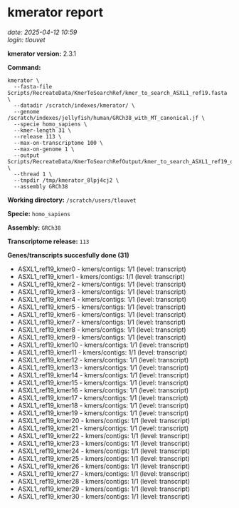 # kmerator report
*date: 2025-04-12 10:59*  
*login: tlouvet*

**kmerator version:** 2.3.1

**Command:**

```
kmerator \
  --fasta-file Scripts/RecreateData/KmerToSearchRef/kmer_to_search_ASXL1_ref19.fasta \
  --datadir /scratch/indexes/kmerator/ \
  --genome /scratch/indexes/jellyfish/human/GRCh38_with_MT_canonical.jf \
  --specie homo_sapiens \
  --kmer-length 31 \
  --release 113 \
  --max-on-transcriptome 100 \
  --max-on-genome 1 \
  --output Scripts/RecreateData/KmerToSearchRefOutput/kmer_to_search_ASXL1_ref19_output \
  --thread 1 \
  --tmpdir /tmp/kmerator_8lpj4cj2 \
  --assembly GRCh38
```

**Working directory:** `/scratch/users/tlouvet`

**Specie:** `homo_sapiens`

**Assembly:** `GRCh38`

**Transcriptome release:** `113`

**Genes/transcripts succesfully done (31)**

- ASXL1_ref19_kmer0 - kmers/contigs: 1/1 (level: transcript)
- ASXL1_ref19_kmer1 - kmers/contigs: 1/1 (level: transcript)
- ASXL1_ref19_kmer2 - kmers/contigs: 1/1 (level: transcript)
- ASXL1_ref19_kmer3 - kmers/contigs: 1/1 (level: transcript)
- ASXL1_ref19_kmer4 - kmers/contigs: 1/1 (level: transcript)
- ASXL1_ref19_kmer5 - kmers/contigs: 1/1 (level: transcript)
- ASXL1_ref19_kmer6 - kmers/contigs: 1/1 (level: transcript)
- ASXL1_ref19_kmer7 - kmers/contigs: 1/1 (level: transcript)
- ASXL1_ref19_kmer8 - kmers/contigs: 1/1 (level: transcript)
- ASXL1_ref19_kmer9 - kmers/contigs: 1/1 (level: transcript)
- ASXL1_ref19_kmer10 - kmers/contigs: 1/1 (level: transcript)
- ASXL1_ref19_kmer11 - kmers/contigs: 1/1 (level: transcript)
- ASXL1_ref19_kmer12 - kmers/contigs: 1/1 (level: transcript)
- ASXL1_ref19_kmer13 - kmers/contigs: 1/1 (level: transcript)
- ASXL1_ref19_kmer14 - kmers/contigs: 1/1 (level: transcript)
- ASXL1_ref19_kmer15 - kmers/contigs: 1/1 (level: transcript)
- ASXL1_ref19_kmer16 - kmers/contigs: 1/1 (level: transcript)
- ASXL1_ref19_kmer17 - kmers/contigs: 1/1 (level: transcript)
- ASXL1_ref19_kmer18 - kmers/contigs: 1/1 (level: transcript)
- ASXL1_ref19_kmer19 - kmers/contigs: 1/1 (level: transcript)
- ASXL1_ref19_kmer20 - kmers/contigs: 1/1 (level: transcript)
- ASXL1_ref19_kmer21 - kmers/contigs: 1/1 (level: transcript)
- ASXL1_ref19_kmer22 - kmers/contigs: 1/1 (level: transcript)
- ASXL1_ref19_kmer23 - kmers/contigs: 1/1 (level: transcript)
- ASXL1_ref19_kmer24 - kmers/contigs: 1/1 (level: transcript)
- ASXL1_ref19_kmer25 - kmers/contigs: 1/1 (level: transcript)
- ASXL1_ref19_kmer26 - kmers/contigs: 1/1 (level: transcript)
- ASXL1_ref19_kmer27 - kmers/contigs: 1/1 (level: transcript)
- ASXL1_ref19_kmer28 - kmers/contigs: 1/1 (level: transcript)
- ASXL1_ref19_kmer29 - kmers/contigs: 1/1 (level: transcript)
- ASXL1_ref19_kmer30 - kmers/contigs: 1/1 (level: transcript)
